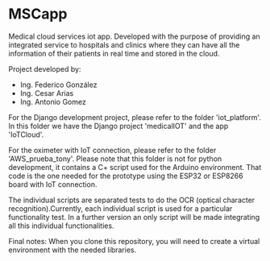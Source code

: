 # MSCapp
Medical cloud services iot app. Developed with the purpose of 
providing an integrated service to hospitals and clinics where 
they can have all the information of their patients in real time
and stored in the cloud. 

Project developed by:
- Ing. Federico González
- Ing. Cesar Arias
- Ing. Antonio Gomez


For the Django development project, please refer to the folder 
'iot_platform'. In this folder we have the Django project 'medicalIOT'
and the app 'IoTCloud'. 

For the oximeter with IoT connection, please refer to the folder
'AWS_prueba_tony'. Please note that this folder is not for python 
development, it contains a C+ script used for the Arduino environment.
That code is the one needed for the prototype using the ESP32 or
ESP8266 board with IoT connection. 

The individual scripts are separated tests to do the OCR (optical 
character recognition).Currently, each individual script is used for a 
particular functionality test. In a further version an only script will
be made integrating all this individual functionalities. 

Final notes: When you clone this repository, you will need to create a 
virtual environment with the needed libraries. 

